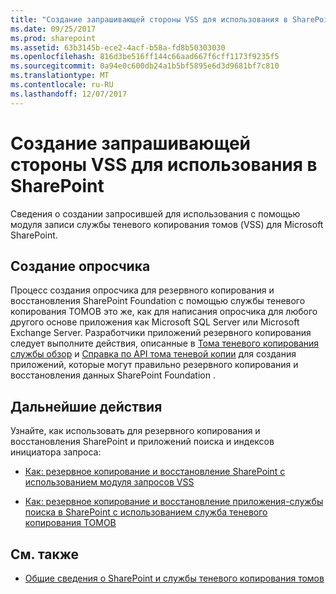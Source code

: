 ```yaml
---
title: "Создание запрашивающей стороны VSS для использования в SharePoint"
ms.date: 09/25/2017
ms.prod: sharepoint
ms.assetid: 63b3145b-ece2-4acf-b58a-fd8b50303030
ms.openlocfilehash: 816d3be516ff144c66aad667f6cff1173f9235f5
ms.sourcegitcommit: 0a94e0c600db24a1b5bf5895e6d3d9681bf7c810
ms.translationtype: MT
ms.contentlocale: ru-RU
ms.lasthandoff: 12/07/2017
---
```

# <a name="create-a-vss-requestor-for-use-with-sharepoint"></a>Создание запрашивающей стороны VSS для использования в SharePoint

Сведения о создании запросившей для использования с помощью модуля записи службы теневого копирования томов (VSS) для Microsoft SharePoint.

## <a name="writing-a-requestor"></a>Создание опросчика

Процесс создания опросчика для резервного копирования и восстановления SharePoint Foundation с помощью службы теневого копирования ТОМОВ это же, как для написания опросчика для любого другого основе приложения как Microsoft SQL Server или Microsoft Exchange Server. Разработчики приложений резервного копирования следует выполните действия, описанные в  [Тома теневого копирования службы обзор](http://msdn.microsoft.com/en-us/library/aa384649%28VS.85%29.aspx) и [Справка по API тома теневой копии](http://msdn.microsoft.com/en-us/library/aa384648%28VS.85%29.aspx) для создания приложений, которые могут правильно резервного копирования и восстановления данных SharePoint Foundation .
  
    
    

## <a name="next-steps"></a>Дальнейшие действия
<a name="Next"> </a>

Узнайте, как использовать для резервного копирования и восстановления SharePoint и приложений поиска и индексов инициатора запроса:
  
    
    

-  [Как: резервное копирование и восстановление SharePoint с использованием модуля запросов VSS](how-to-back-up-and-restore-sharepoint-using-a-vss-requestor.md)
    
  
-  [Как: резервное копирование и восстановление приложения-службы поиска в SharePoint с использованием служба теневого копирования ТОМОВ](how-to-back-up-and-restore-a-search-service-application-in-sharepoint-using.md)
    
  

## <a name="see-also"></a>См. также
<a name="bk_addresources"> </a>


-  [Общие сведения о SharePoint и службы теневого копирования томов](overview-of-sharepoint-and-the-volume-shadow-copy-service.md)
    
  


